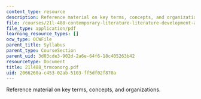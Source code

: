 ```yaml
---
content_type: resource
description: Reference material on key terms, concepts, and organizations.
file: /courses/21l-488-contemporary-literature-literature-development-and-human-rights-spring-2008/2066260ac45302ab5103ff5df02f870a_21l488_trmconorg.pdf
file_type: application/pdf
learning_resource_types: []
ocw_type: OCWFile
parent_title: Syllabus
parent_type: CourseSection
parent_uid: 3d03cde3-902d-2a6e-64f6-18c405263b42
resourcetype: Document
title: 21l488_trmconorg.pdf
uid: 2066260a-c453-02ab-5103-ff5df02f870a
---
```

Reference material on key terms, concepts, and organizations.

